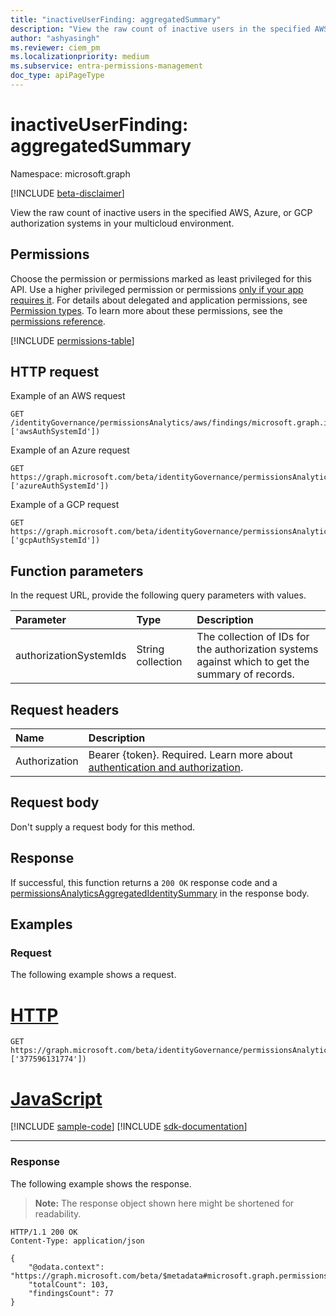 ```yaml
---
title: "inactiveUserFinding: aggregatedSummary"
description: "View the raw count of inactive users in the specified AWS, Azure, or GCP authorization systems."
author: "ashyasingh"
ms.reviewer: ciem_pm
ms.localizationpriority: medium
ms.subservice: entra-permissions-management
doc_type: apiPageType
---
```


# inactiveUserFinding: aggregatedSummary
Namespace: microsoft.graph

[!INCLUDE [beta-disclaimer](../../includes/beta-disclaimer.md)]

View the raw count of inactive users in the specified AWS, Azure, or GCP authorization systems in your multicloud environment.

## Permissions
Choose the permission or permissions marked as least privileged for this API. Use a higher privileged permission or permissions [only if your app requires it](/graph/permissions-overview#best-practices-for-using-microsoft-graph-permissions). For details about delegated and application permissions, see [Permission types](/graph/permissions-overview#permission-types). To learn more about these permissions, see the [permissions reference](/graph/permissions-reference).

<!-- { "blockType": "permissions", "name": "inactiveuserfinding_aggregatedsummary" } -->
[!INCLUDE [permissions-table](../includes/permissions/inactiveuserfinding-aggregatedsummary-permissions.md)]

## HTTP request

Example of an AWS request
<!-- {
  "blockType": "ignored"
}
-->
``` http
GET /identityGovernance/permissionsAnalytics/aws/findings/microsoft.graph.inactiveUserFinding/aggregatedSummary(authorizationSystemIds=['awsAuthSystemId'])
```

Example of an Azure request
<!-- {
  "blockType": "ignored"
}
-->
``` http
GET https://graph.microsoft.com/beta/identityGovernance/permissionsAnalytics/azure/findings/microsoft.graph.inactiveUserFinding/aggregatedSummary(authorizationSystemIds=['azureAuthSystemId'])
```

Example of a GCP request
<!-- {
  "blockType": "ignored"
}
-->
``` http
GET https://graph.microsoft.com/beta/identityGovernance/permissionsAnalytics/gcp/findings/microsoft.graph.inactiveUserFinding/aggregatedSummary(authorizationSystemIds=['gcpAuthSystemId'])
```

## Function parameters
In the request URL, provide the following query parameters with values.

|Parameter|Type|Description|
|:---|:---|:---|
|authorizationSystemIds|String collection|The collection of IDs for the authorization systems against which to get the summary of records.|


## Request headers
|Name|Description|
|:---|:---|
|Authorization|Bearer {token}. Required. Learn more about [authentication and authorization](/graph/auth/auth-concepts).|

## Request body
Don't supply a request body for this method.

## Response

If successful, this function returns a `200 OK` response code and a [permissionsAnalyticsAggregatedIdentitySummary](../resources/permissionsanalyticsaggregatedidentitysummary.md) in the response body.

## Examples

### Request
The following example shows a request.
# [HTTP](#tab/http)
<!-- {
  "blockType": "request",
  "name": "inactiveuserfindingthis.aggregatedsummary"
}
-->
``` http
GET https://graph.microsoft.com/beta/identityGovernance/permissionsAnalytics/aws/findings/microsoft.graph.inactiveUserFinding/aggregatedSummary(authorizationSystemIds=['377596131774'])
```

# [JavaScript](#tab/javascript)
[!INCLUDE [sample-code](../includes/snippets/javascript/inactiveuserfindingthisaggregatedsummary-javascript-snippets.md)]
[!INCLUDE [sdk-documentation](../includes/snippets/snippets-sdk-documentation-link.md)]

---

### Response
The following example shows the response.
>**Note:** The response object shown here might be shortened for readability.
<!-- {
  "blockType": "response",
  "truncated": true,
  "@odata.type": "microsoft.graph.permissionsAnalyticsAggregatedIdentitySummary"
}
-->
``` http
HTTP/1.1 200 OK
Content-Type: application/json

{
    "@odata.context": "https://graph.microsoft.com/beta/$metadata#microsoft.graph.permissionsAnalyticsAggregatedIdentitySummary",
    "totalCount": 103,
    "findingsCount": 77
}
```

